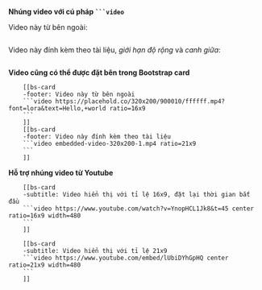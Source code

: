 **Nhúng video với cú pháp <code>```video</code>**

Video này từ bên ngoài:
```video https://placehold.co/320x200/100090/ffffff.mp4?font=roboto&text=Hello,+world ratio=16x9
```

Video này đính kèm theo tài liệu, _giới hạn độ rộng_ và _canh giữa_:
```video embedded-video-320x200-1.mp4 ratio=21x9 width=440 center
```

**Video cũng có thể được đặt bên trong Bootstrap card**
```bs-cards equals cols-md=2
    [[bs-card
    -footer: Video này từ bên ngoài
    ```video https://placehold.co/320x200/900010/ffffff.mp4?font=lora&text=Hello,+world ratio=16x9
    ```
    ]]
    [[bs-card
    -footer: Video này đính kèm theo tài liệu
    ```video embedded-video-320x200-1.mp4 ratio=21x9
    ```
    ]]
```

**Hỗ trợ nhúng video từ Youtube**

```bs-cards
    [[bs-card
    -subtitle: Video hiển thị với tỉ lệ 16x9, đặt lại thời gian bắt đầu
    ```video https://www.youtube.com/watch?v=YnopHCL1Jk8&t=45 center ratio=16x9 width=480
    ```
    ]]
```

```bs-cards
    [[bs-card
    -subtitle: Video hiển thị với tỉ lệ 21x9
    ```video https://www.youtube.com/embed/lUbiDYhGpHQ center ratio=21x9 width=480
    ```
    ]]
```
